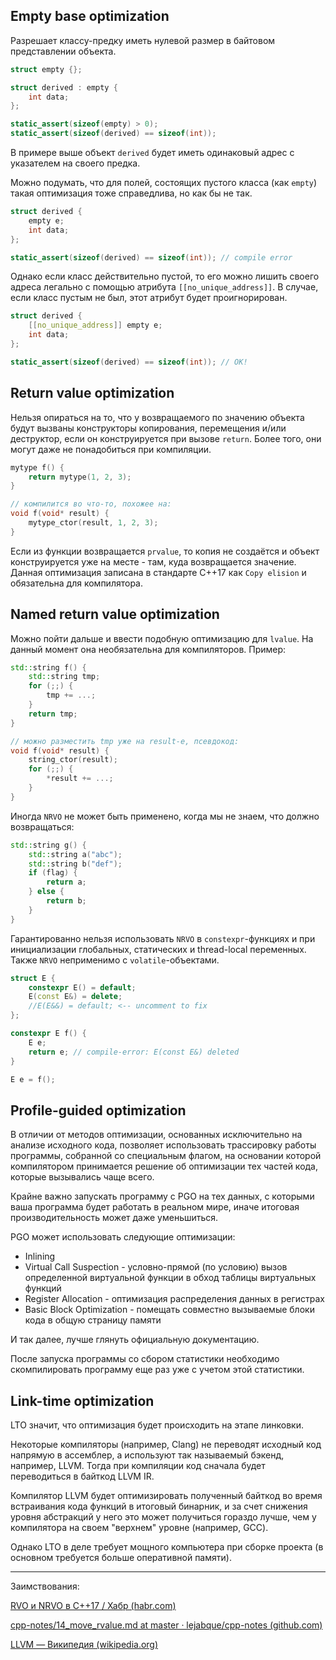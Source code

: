 ## Empty base optimization

Разрешает классу-предку иметь нулевой размер в байтовом представлении объекта.

```cpp
struct empty {};

struct derived : empty {
    int data;
};

static_assert(sizeof(empty) > 0); 
static_assert(sizeof(derived) == sizeof(int));
```

В примере выше объект `derived` будет иметь одинаковый адрес с указателем на своего предка.

Можно подумать, что для полей, состоящих пустого класса (как `empty`) такая оптимизация тоже справедлива, но как бы не так.

```cpp
struct derived {
    empty e;
    int data;
};

static_assert(sizeof(derived) == sizeof(int)); // compile error
```

Однако если класс действительно пустой, то его можно лишить своего адреса легально с помощью атрибута `[[no_unique_address]]`. В случае, если класс пустым не был, этот атрибут будет проигнорирован.

```cpp
struct derived {
    [[no_unique_address]] empty e;
    int data;
};

static_assert(sizeof(derived) == sizeof(int)); // OK!
```

## Return value optimization

Нельзя опираться на то, что у возвращаемого по значению объекта будут вызваны конструкторы копирования, перемещения и/или деструктор, если он конструируется при вызове `return`. Более того, они могут даже не понадобиться при компиляции.

```cpp
mytype f() {
    return mytype(1, 2, 3);
}

// компилится во что-то, похожее на:
void f(void* result) {
    mytype_ctor(result, 1, 2, 3);
}
```

Если из функции возвращается `prvalue`, то копия не создаётся и объект конструируется уже на месте - там, куда возвращается значение. Данная оптимизация записана в стандарте С++17 как `Copy elision` и обязательна для компилятора.

## Named return value optimization

Можно пойти дальше и ввести подобную оптимизацию для `lvalue`. На данный момент она необязательна для компиляторов. Пример:

```cpp
std::string f() {
    std::string tmp;
    for (;;) {
        tmp += ...;
    }
    return tmp;
}

// можно разместить tmp уже на result-е, псевдокод:
void f(void* result) {
    string_ctor(result);
    for (;;) {
        *result += ...;
    }
}
```

Иногда `NRVO` не может быть применено, когда мы не знаем, что должно возвращаться:

```cpp
std::string g() {
    std::string a("abc");
    std::string b("def");
    if (flag) {
        return a;
    } else {
        return b;
    }
}
```

Гарантированно нельзя использовать `NRVO` в `constexpr`-функциях и при инициализации глобальных, статических и thread-local переменных. Также `NRVO` неприменимо с `volatile`-объектами.

```cpp
struct E {
    constexpr E() = default;
    E(const E&) = delete;
    //E(E&&) = default; <-- uncomment to fix
};

constexpr E f() {
    E e;
    return e; // compile-error: E(const E&) deleted
}

E e = f();
```

## Profile-guided optimization

В отличии от методов оптимизации, основанных исключительно на анализе исходного кода, позволяет использовать трассировку работы программы, собранной со специальным флагом, на основании которой компилятором принимается решение об оптимизации тех частей кода, которые вызывались чаще всего.

Крайне важно запускать программу с PGO на тех данных, с которыми ваша программа будет работать в реальном мире, иначе итоговая производительность может даже уменьшиться.

PGO может использовать следующие оптимизации:

* Inlining
* Virtual Call Suspection - условно-прямой (по условию) вызов определенной виртуальной функции в обход таблицы виртуальных функций
* Register Allocation - оптимизация распределения данных в регистрах
* Basic Block Optimization - помещать совместно вызываемые блоки кода в общую страницу памяти

И так далее, лучше глянуть официальную документацию.

После запуска программы со сбором статистики необходимо скомпилировать программу еще раз уже с учетом этой статистики.

## Link-time optimization

LTO значит, что оптимизация будет происходить на этапе линковки.

Некоторые компиляторы (например, Clang) не переводят исходный код напрямую в ассемблер, а используют так называемый бэкенд, например, LLVM. Тогда при компиляции код сначала будет переводиться в байткод LLVM IR.

Компилятор LLVM будет оптимизировать полученный байткод во время встраивания кода функций в итоговый бинарник, и за счет снижения уровня абстракций у него это может получиться гораздо лучше, чем у компилятора на своем "верхнем" уровне (например, GCC).

Однако LTO в деле требует мощного компьютера при сборке проекта (в основном требуется больше оперативной памяти).


---

Заимствования:

[RVO и NRVO в C++17 / Хабр (habr.com)](https://habr.com/ru/company/vk/blog/666330/)

[cpp-notes/14_move_rvalue.md at master · lejabque/cpp-notes (github.com)](https://github.com/lejabque/cpp-notes/blob/master/src/14_move_rvalue.md)

[LLVM — Википедия (wikipedia.org)](https://ru.wikipedia.org/wiki/LLVM)
